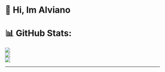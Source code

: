 # 👋 Hi, Im Alviano

# 📊 GitHub Stats:
![](https://github-readme-stats.vercel.app/api?username=MDAlviano&theme=radical&hide_border=false&include_all_commits=false&count_private=false)<br/>
![](https://github-readme-streak-stats.herokuapp.com/?user=MDAlviano&theme=radical&hide_border=false)<br/>
![](https://github-readme-stats.vercel.app/api/top-langs/?username=MDAlviano&theme=radical&hide_border=false&include_all_commits=false&count_private=false&layout=compact)

---

<!-- Proudly created with GPRM ( https://gprm.itsvg.in ) -->
<!-- Proudly created with GPRM ( https://gprm.itsvg.in ) -->
